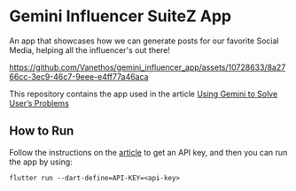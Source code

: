 # Gemini Influencer SuiteZ App

An app that showcases how we can generate posts for our favorite Social Media, helping all the influencer's out there!

https://github.com/Vanethos/gemini_influencer_app/assets/10728633/8a2766cc-3ec9-46c7-9eee-e4ff77a46aca

This repository contains the app used in the article [Using Gemini to Solve User’s Problems]()

## How to Run

Follow the instructions on the [article]() to get an API key, and then you can run the app by using:

```shell
flutter run --dart-define=API-KEY=<api-key>
```
